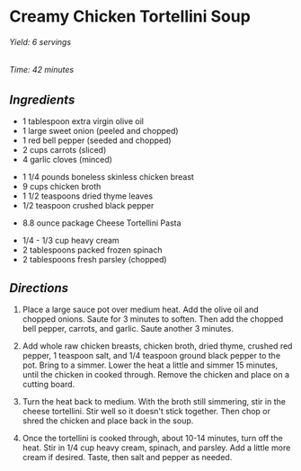 #   Creamy Chicken Tortellini Soup

######  Yield: 6 servings
######  Time:  42 minutes

##  *Ingredients*
- 1 tablespoon extra virgin olive oil
- 1 large sweet onion (peeled and chopped)
- 1 red bell pepper (seeded and chopped)
- 2 cups carrots (sliced)
- 4 garlic cloves (minced)
<!--  -->
- 1 1/4 pounds boneless skinless chicken breast
- 9 cups chicken broth
- 1 1/2 teaspoons dried thyme leaves
- 1/2 teaspoon crushed black pepper
<!--  -->
- 8.8 ounce package Cheese Tortellini Pasta
<!--  -->
- 1/4 - 1/3 cup heavy cream
- 2 tablespoons packed frozen spinach
- 2 tablespoons fresh parsley (chopped)

##  *Directions*
1. Place a large sauce pot over medium heat. Add the olive oil and chopped onions. Saute for 3 minutes to soften. Then add the chopped bell pepper, carrots, and garlic. Saute another 3 minutes.

2. Add whole raw chicken breasts, chicken broth, dried thyme, crushed red pepper, 1 teaspoon salt, and 1/4 teaspoon ground black pepper to the pot. Bring to a simmer. Lower the heat a little and simmer 15 minutes, until the chicken in cooked through. Remove the chicken and place on a cutting board.

3. Turn the heat back to medium. With the broth still simmering, stir in the cheese tortellini. Stir well so it doesn't stick together. Then chop or shred the chicken and place back in the soup.

4. Once the tortellini is cooked through, about 10-14 minutes, turn off the heat. Stir in 1/4 cup heavy cream, spinach, and parsley. Add a little more cream  if desired. Taste, then salt and pepper as needed.